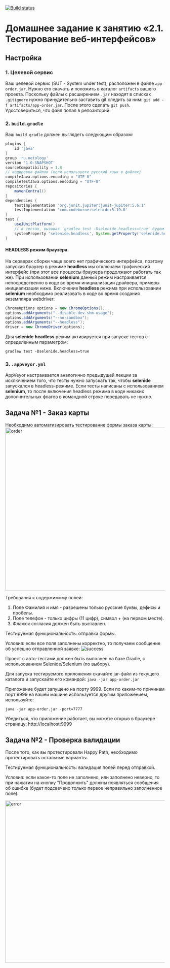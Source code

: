 [![Build status](https://ci.appveyor.com/api/projects/status/8ii04kele85j916t/branch/master?svg=true)](https://ci.appveyor.com/project/AnastasiaIQA12/automation3-1/branch/master)
# Домашнее задание к занятию «2.1. Тестирование веб-интерфейсов»
## Настройка
### 1. Целевой сервис
Ваш целевой сервис (SUT - System under test), расположен в файле `app-order.jar`. Нужно его скачать и положить в каталог `artifacts` вашего проекта. Поскольку файлы с расширением `.jar` находят в списках `.gitignore` нужно принудительно заставить git следить за ним: `git add -f artifacts/app-order.jar`. После этого сделать `git push`. Удостовериться, что файл попал в репозиторий.

### 2. `build.gradle`
Ваш `build.gradle` должен выглядеть следующим образом:
```groovy
plugins {
    id 'java'
}
group 'ru.netology'
version '1.0-SNAPSHOT'
sourceCompatibility = 1.8
// кодировка файлов (если используете русский язык в файлах)
compileJava.options.encoding = "UTF-8"
compileTestJava.options.encoding = "UTF-8"
repositories {
    mavenCentral()
}
dependencies {
    testImplementation 'org.junit.jupiter:junit-jupiter:5.6.1'
    testImplementation 'com.codeborne:selenide:5.19.0'
}
test {
    useJUnitPlatform()
    // в тестах, вызывая `gradlew test -Dselenide.headless=true` будем передавать этот параметр в JVM (где его подтянет Selenide)
    systemProperty 'selenide.headless', System.getProperty('selenide.headless')
}
```

#### **HEADLESS режим браузера**
На серверах сборки чаще всего нет графического интерфейса, поэтому запуская браузер в режиме **headless** мы отключаем графический интерфейс (при этот все процессы браузера продолжают работать так же). При использовании **selenium** данный режим настраивается непосредственно в коде во время инициализации драйвера, примеры инициализации ниже.
Включение **headless** режима при использовании **selenium** необходимо реализовать в коде во время создания экземпляра webdriver:  
```java
ChromeOptions options = new ChromeOptions();
options.addArguments("--disable-dev-shm-usage");
options.addArguments("--no-sandbox");
options.addArguments("--headless");
driver = new ChromeDriver(options);
```

Для **selenide** **headless** режим активируется при запуске тестов с определенным параметром:  
```
gradlew test -Dselenide.headless=true
```
### 3. `.appveyor.yml`
AppVeyor настраивается аналогично предыдущей лекции за исключением того, что тесты нужно запускать так, чтобы **selenide** запускался в headless-режиме. Если тесты написаны с использованием **selenium**, то после включения headless режима в коде никаких дополнительных флагов в командной строке передавать не нужно.

## Задача №1 - Заказ карты
Необходимо автоматизировать тестирование формы заказа карты:
<img width="513" alt="order" src="https://user-images.githubusercontent.com/72652840/134561618-ce8f2085-3b69-4031-bb9d-d742e00cc06e.png">

Требования к содержимому полей:
1. Поле Фамилия и имя - разрешены только русские буквы, дефисы и пробелы.
2. Поле телефон - только цифры (11 цифр), символ + (на первом месте).
3. Флажок согласия должен быть выставлен.

Тестируемая функциональность: отправка формы.

Условия: если все поля заполнены корректно, то получаем сообщение об успешно отправленной заявке:
![success](https://user-images.githubusercontent.com/72652840/134561682-6aad673e-ee8a-467a-b803-f066085fe9d9.jpg)

Проект с авто-тестами должен быть выполнен на базе Gradle, с использованием Selenide/Selenium (по выбору).

Для запуска тестируемого приложения скачайте jar-файл из текущего каталога и запускайте его командой:
`java -jar app-order.jar`

Приложение будет запущено на порту 9999. Если по каким-то причинам порт 9999 на вашей машине используется другим приложением, используйте:

`java -jar app-order.jar -port=7777`

Убедиться, что приложение работает, вы можете открыв в браузере страницу: http://localhost:9999

## Задача №2 - Проверка валидации 

После того, как вы протестировали Happy Path, необходимо протестировать остальные варианты.

Тестируемая функциональность: валидация полей перед отправкой.

Условия: если какое-то поле не заполнено, или заполнено неверно, то при нажатии на кнопку "Продолжить" должны появляться сообщения об ошибке (будет подсвечено только первое неправильно заполненное поле):

<img width="511" alt="error" src="https://user-images.githubusercontent.com/72652840/134561738-61530793-75ba-4f21-befb-0afdb72cf690.png">

